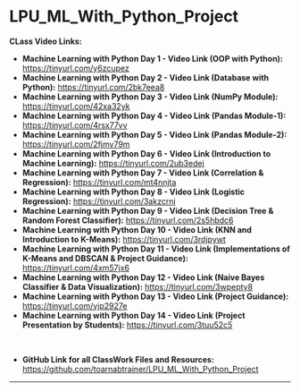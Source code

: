 # LPU_ML_With_Python_Project

**CLass Video Links:**
* **Machine Learning with Python Day 1 - Video Link (OOP with Python):** https://tinyurl.com/y6zcupez
* **Machine Learning with Python Day 2 - Video Link (Database with Python):** https://tinyurl.com/2bk7eea8
* **Machine Learning with Python Day 3 - Video Link (NumPy Module):** https://tinyurl.com/42xa32yk
* **Machine Learning with Python Day 4 - Video Link (Pandas Module-1):** https://tinyurl.com/4rsx77vv
* **Machine Learning with Python Day 5 - Video Link (Pandas Module-2):** https://tinyurl.com/2fjmv79m
* **Machine Learning with Python Day 6 - Video Link (Introduction to Machine Learning):** https://tinyurl.com/2ub3edej
* **Machine Learning with Python Day 7 - Video Link (Correlation & Regression):** https://tinyurl.com/mt4nnjta
* **Machine Learning with Python Day 8 - Video Link (Logistic Regression):** https://tinyurl.com/3akzcrnj
* **Machine Learning with Python Day 9 - Video Link (Decision Tree & Random Forest Classifier):** https://tinyurl.com/2s5hbdc6
* **Machine Learning with Python Day 10 - Video Link (KNN and Introduction to K-Means):** https://tinyurl.com/3rdjpywt
* **Machine Learning with Python Day 11 - Video Link (Implementations of K-Means and DBSCAN & Project Guidance):** https://tinyurl.com/4xm57jx6
* **Machine Learning with Python Day 12 - Video Link (Naive Bayes Classifier & Data Visualization):** https://tinyurl.com/3wpepty8
* **Machine Learning with Python Day 13 - Video Link (Project Guidance):** https://tinyurl.com/vjp2927e
* **Machine Learning with Python Day 14 - Video Link (Project Presentation by Students):** https://tinyurl.com/3tuu52c5
<br>

* **GitHub Link for all ClassWork Files and Resources:** https://github.com/toarnabtrainer/LPU_ML_With_Python_Project
<hr>
